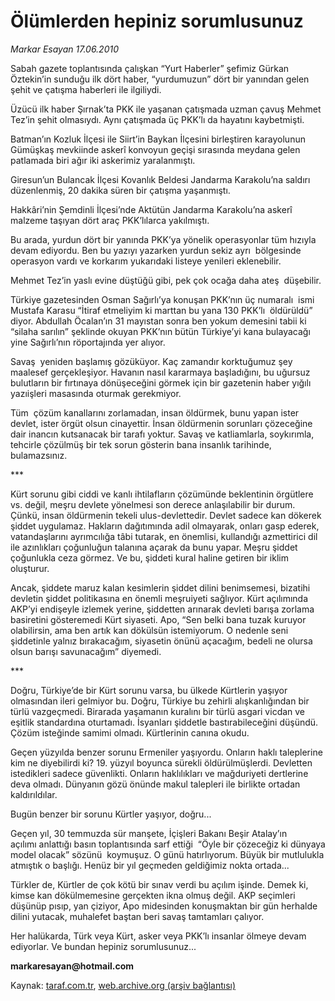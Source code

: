 # Ölümlerden hepiniz sorumlusunuz 

*Markar Esayan 17.06.2010*

<div class="yazi">
<p>Sabah gazete toplantısında çalışkan “Yurt Haberler” şefimiz Gürkan Öztekin’in sunduğu ilk dört haber, “yurdumuzun” dört bir yanından gelen şehit ve çatışma haberleri ile ilgiliydi.</p>
<p>Üzücü ilk haber Şırnak’ta PKK ile yaşanan çatışmada uzman çavuş Mehmet Tez’in şehit olmasıydı. Aynı çatışmada üç PKK’lı da hayatını kaybetmişti.</p>
<p>Batman’ın Kozluk İlçesi ile Siirt’in Baykan İlçesini birleştiren karayolunun Gümüşkaş mevkiinde askerî konvoyun geçişi sırasında meydana gelen patlamada biri ağır iki askerimiz yaralanmıştı.</p>
<p>Giresun’un Bulancak İlçesi Kovanlık Beldesi Jandarma Karakolu’na saldırı  düzenlenmiş, 20 dakika süren bir çatışma yaşanmıştı.</p>
<p>Hakkâri’nin Şemdinli İlçesi’nde Aktütün Jandarma Karakolu’na askerî malzeme taşıyan dört araç PKK’lılarca yakılmıştı.</p>
<p>Bu arada, yurdun dört bir yanında PKK’ya yönelik operasyonlar tüm hızıyla devam ediyordu. Ben bu yazıyı yazarken yurdun sekiz ayrı  bölgesinde operasyon vardı ve korkarım yukarıdaki listeye yenileri eklenebilir.</p>
<p>Mehmet Tez’in yaslı evine düştüğü gibi, pek çok ocağa daha ateş  düşebilir.</p>
<p>Türkiye gazetesinden Osman Sağırlı’ya konuşan PKK’nın üç numaralı  ismi Mustafa Karasu “İtiraf etmeliyim ki marttan bu yana 130 PKK’lı  öldürüldü” diyor. Abdullah Öcalan’ın 31 mayıstan sonra ben yokum demesini tabii ki “silaha sarılın” şeklinde okuyan PKK’nın bütün Türkiye’yi kana bulayacağı yine Sağırlı’nın röportajında yer alıyor.</p>
<p>Savaş  yeniden başlamış gözüküyor. Kaç zamandır korktuğumuz şey maalesef gerçekleşiyor. Havanın nasıl kararmaya başladığını, bu uğursuz bulutların bir fırtınaya dönüşeceğini görmek için bir gazetenin haber yığılı yazıişleri masasında oturmak gerekmiyor.</p>
<p>Tüm  çözüm kanallarını zorlamadan, insan öldürmek, bunu yapan ister devlet, ister örgüt olsun cinayettir. İnsan öldürmenin sorunları çözeceğine dair inancın kutsanacak bir tarafı yoktur. Savaş ve katliamlarla, soykırımla, tehcirle çözülmüş bir tek sorun gösterin bana insanlık tarihinde, bulamazsınız.</p>
<p>***</p>
<p>Kürt sorunu gibi ciddi ve kanlı ihtilafların çözümünde beklentinin örgütlere vs. değil, meşru devlete yönelmesi son derece anlaşılabilir bir durum. Çünkü, insan öldürmenin tekeli ulus-devlettedir. Devlet sadece kan dökerek şiddet uygulamaz. Hakların dağıtımında adil olmayarak, onları gasp ederek, vatandaşlarını ayrımcılığa tâbi tutarak, en önemlisi, kullandığı azmettirici dil ile azınlıkları çoğunluğun talanına açarak da bunu yapar. Meşru şiddet çoğunlukla ceza görmez. Ve bu, şiddeti kural haline getiren bir iklim oluşturur.</p>
<p>Ancak, şiddete maruz kalan kesimlerin şiddet dilini benimsemesi, bizatihi devletin şiddet politikasına en önemli meşruiyeti sağlıyor. Kürt açılımında AKP’yi endişeyle izlemek yerine, şiddetten arınarak devleti barışa zorlama basiretini gösteremedi Kürt siyaseti. Apo, “Sen belki bana tuzak kuruyor olabilirsin, ama ben artık kan dökülsün istemiyorum. O nedenle seni şiddetinle yalnız bırakacağım, siyasetin önünü açacağım, bedeli ne olursa olsun barışı savunacağım” diyemedi.</p>
<p>***</p>
<p>Doğru, Türkiye’de bir Kürt sorunu varsa, bu ülkede Kürtlerin yaşıyor olmasından ileri gelmiyor bu. Doğru, Türkiye bu zehirli alışkanlığından bir türlü vazgeçmedi. Birarada yaşamanın kuralını bir türlü asgari vicdan ve eşitlik standardına oturtamadı. İsyanları şiddetle bastırabileceğini düşündü. Çözüm isteğinde samimi olmadı. Kürtlerinin canına okudu.</p>
<p>Geçen yüzyılda benzer sorunu Ermeniler yaşıyordu. Onların haklı taleplerine kim ne diyebilirdi ki? 19. yüzyıl boyunca sürekli öldürülmüşlerdi. Devletten istedikleri sadece güvenlikti. Onların haklılıkları ve mağduriyeti dertlerine deva olmadı. Dünyanın gözü önünde makul talepleri ile birlikte ortadan kaldırıldılar.</p>
<p>Bugün benzer bir sorunu Kürtler yaşıyor, doğru...</p>
<p>Geçen yıl, 30 temmuzda sür manşete, İçişleri Bakanı Beşir Atalay’ın açılımı anlattığı basın toplantısında sarf ettiği  “Öyle bir çözeceğiz ki dünyaya model olacak” sözünü  koymuşuz. O günü hatırlıyorum. Büyük bir mutlulukla atmıştık o başlığı. Henüz bir yıl geçmeden geldiğimiz nokta ortada...</p>
<p>Türkler de, Kürtler de çok kötü bir sınav verdi bu açılım işinde. Demek ki, kimse kan dökülmemesine gerçekten ikna olmuş değil. AKP seçimleri düşünüp pısıp, yan çiziyor, Apo midesinden konuşmaktan bir gün herhalde dilini yutacak, muhalefet baştan beri savaş tamtamları çalıyor.</p>
<p>Her halükarda, Türk veya Kürt, asker veya PKK’lı insanlar ölmeye devam ediyorlar. Ve bundan hepiniz sorumlusunuz...</p>
<p><b>markaresayan@hotmail.com</b></p></div>

Kaynak: [taraf.com.tr](http://www.taraf.com.tr:80/markar-esayan/makale-olumlerden-hepiniz-sorumlusunuz.htm), [web.archive.org (arşiv bağlantısı)](http://web.archive.org/web/20100619085922/http://www.taraf.com.tr:80/markar-esayan/makale-olumlerden-hepiniz-sorumlusunuz.htm)
